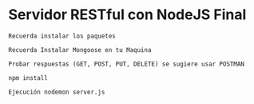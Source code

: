 # Servidor RESTful con NodeJS Final

``` 
Recuerda instalar los paquetes
``` 
``` 
Recuerda Instalar Mongoose en tu Maquina 
```

``` 
Probar respuestas (GET, POST, PUT, DELETE) se sugiere usar POSTMAN
```

``` 
npm install
```

``` 
Ejecución nodemon server.js
```

